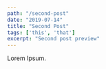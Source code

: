 ```yaml
---
path: "/second-post"
date: "2019-07-14"
title: "Second Post"
tags: ['this', 'that']
excerpt: "Second post preview"
---
```


Lorem Ipsum.